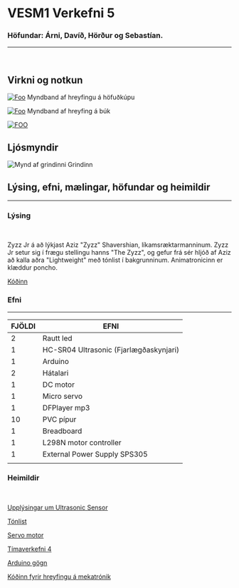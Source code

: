 # VESM1 Verkefni 5 

### Höfundar: Árni, Davíð, Hörður og Sebastían.

--------

<br>

## Virkni og notkun

[![Foo](./Efni/Myndir/Skull%20Virkni_MYND.jpg)](https://drive.google.com/file/d/1RvkSpu6SGQ47MU8FCnfXZZsG8xI1Pf_O/view?usp=sharing)
Myndband af hreyfingu á höfuðkúpu

[![Foo](./Efni/Myndir/Bukur%20Virkni_MYND.jpg)](https://drive.google.com/file/d/1vM3KPoFO6krJMG9DLv-ZY_mnuQAaxNLZ/view?usp=drivesdk)
Myndband af hreyfing á búk

[![FOO](./Efni/Myndir/Full%20virkni%20mynd.jpg)](https://drive.google.com/file/d/1KyD6F5YiaVCJs5mMtZPss2azrJYjTHkq/view?usp=share_link)


## Ljósmyndir
 
![Mynd af grindinni](./Efni/Myndir/Grind.jpg)
Grindinn

## Lýsing, efni, mælingar, höfundar og heimildir

--------------

### Lýsing
<br>

Zyzz Jr á að lýkjast Aziz "Zyzz" Shavershian, líkamsræktarmanninum. Zyzz Jr setur sig í frægu stellingu hanns "The Zyzz", og gefur frá sér hljóð af Aziz að kalla aðra "Lightweight" með tónlist í bakgrunninum. Animatronicinn er klæddur poncho.

[Kóðinn](./Efni/K%C3%B3%C3%B0i/Loka%20k%C3%B3%C3%B0i/Loka%20k%C3%B3%C3%B0i.ino)

### Efni
---------
| FJÖLDI | EFNI|
|------|------|
| 2 | Rautt led|
| 1 | HC-SR04 Ultrasonic (Fjarlægðaskynjari)|
| 1 | Arduino |
| 2 | Hátalari |
| 1 | DC motor|
| 1 | Micro servo|
| 1 | DFPlayer mp3|
| 10 | PVC pípur|
| 1 | Breadboard|
| 1 | L298N motor controller|
| 1 | External Power Supply SPS305|
| | | 


### Heimildir
<br>


[Upplýsingar um Ultrasonic Sensor](https://lastminuteengineers.com/arduino-sr04-ultrasonic-sensor-tutorial/)

[Tónlist](https://github.com/HordurPalsson/VESM1-Verkefni-5/blob/main/Tonlist)

[Servo motor](https://lastminuteengineers.com/servo-motor-arduino-tutorial/)

[Tímaverkefni 4](https://github.com/VESM1VS/AFANGI/blob/main/Verkefni/Verkefni4.md)

[Arduino gögn](https://reference.arduino.cc/reference/en/)

[Kóðinn fyrir hreyfingu á mekatrónik](https://github.com/VESM1VS/AFANGI/blob/main/Kennsluefni/forritun_lokaverkefni.md)
